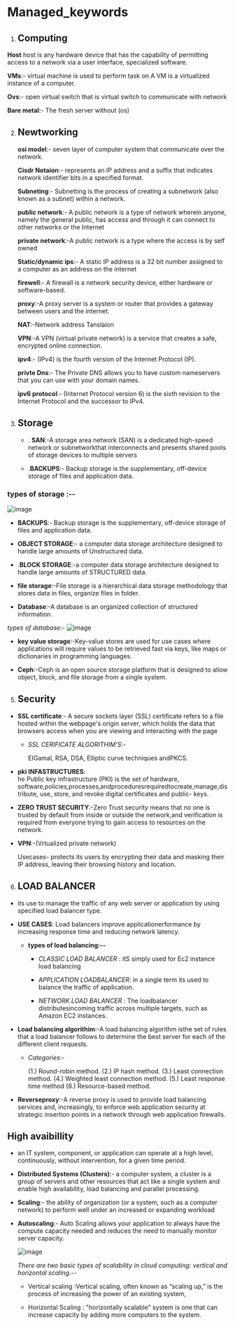 # Managed_keywords
1. ## Computing

  **Host**
    host is any hardware device that       has the capability of permitting 
    access to a network via a user         interface, specialized software.
    
  **VMs**:- virtual machine is used to     perform task on A VM is a              virtualized instance of a computer.


   **Ovs**:- open virtual switch that     is virtual switch to communicate       with network 
            
   **Bare metal**:- The fresh server        without (os)


2. ## Newtworking

   
    **osi model**:- seven layer of computer system that communicate  over the network.
   
    **Cisdr Notaion**:- represents an IP address and a suffix that indicates network identifier bits in a specified format.
   
    **Subneting**:-  Subnetting is the process of creating a subnetwork (also known as a subnet) within a network.
   
    **public network**:- A public network is a type of network wherein anyone, namely the general public, has access and through it can 
                     connect to other networks or the Internet
   
    **private network**:-A public network is a type where the access is by self owned 
    
    **Static/dynamic ips**:- A static IP address is a 32 bit number assigned to a computer as an address on the internet
   
    **firewell**:- A firewall is a network security device, either hardware or software-based.
   
    **proxy**:-A proxy server is a system or router that provides a gateway between users and the internet. 
   
    **NAT**:-Network address Tanslaion
   
    **VPN**:-A VPN (virtual private network) is a service that creates a safe, encrypted online connection.
   
    **ipv4**:-  (IPv4) is the fourth version of the Internet Protocol (IP).
   
    **privte Dns**:- The Private DNS allows you to have custom nameservers that you can use with your domain names. 
   
    **ipv6 protocol**:- (Internet Protocol version 6) is the sixth revision to the Internet Protocol and the successor to IPv4.
    
 
4. ## Storage
      - . **SAN**:-A storage area network (SAN) is a dedicated high-speed network or subnetworkthat interconnects and presents shared pools of storage devices to multiple servers
   
      - .**BACKUPS**:- Backup storage is the supplementary, off-device storage of files and application data.
   
   
  ### types of storage :--

![image](https://github.com/Rjesh2006/Managed_keywords/assets/143868643/9b789b6b-a6d1-4d25-bf13-b9d3c5d68433)
   
   
   - **BACKUPS**:- Backup storage is the supplementary, off-device storage of files and application data.
      
   - **OBJECT STORAGE**:- a computer data storage architecture designed to handle large amounts of Unstructured data.
      
   - .**BLOCK STORAGE**:-a computer data storage architecture designed to handle large amounts of STRUCTURED  data.
        
   - **file storage**:-File storage is a hierarchical data storage methodology that stores data in files, organize files in folder.
         
         
   - **Database**:-A database is an organized collection of structured information.
      
   *types of database*:-
   ![image](https://github.com/Rjesh2006/Managed_keywords/assets/143868643/ca03aef3-8000-4d6c-bdcf-f6757274b91b)
   
   - **key value storage**:-Key-value stores are used for use cases where applications will require
                               values to be retrieved fast via keys, like maps or dictionaries in programming languages.
   
   - **Ceph**:-Ceph is an open source storage platform that is designed to allow object, block, and file storage from a single system.
      


 5. ## Security
 
  - **SSL certificate**:- A secure sockets layer (SSL) certificate refers to a file hosted within the webpage's origin server, which holds the data that browsers access when you are viewing and interacting with the page
    
     - *SSL CERIFICATE ALGORITHIM'S*:-
       
       EIGamal, RSA, DSA, Elliptic            curve techniques andPKCS.
   
   
   - **pki INFASTRUCTURES**:   
he Public key infrastructure (PKI) is the set of hardware, software,policies,processes,andproceduresrequiredtocreate,manage,distribute, use, store, and revoke             digital certificates and public-       keys.
     
   
   - **ZERO TRUST SECURITY**:-Zero   Trust security means that no one is trusted by default from inside or outside the network,and verification is required from everyone trying to gain access to resources on the network. 
   
   
   - **VPN**:-(Vrtualized private                    network)
     
     Usecases-  protects its users by       encrypting their data and masking      their IP address, leaving their        browsing history and location.
   
   
6. ## LOAD BALANCER


 -   its use to manage the traffic          of any web server or application       by using specified load balancer       type.
  
      
 - **USE CASES**: Load balancers             improve applicationerformance          by increasing response time            and reducing network latency.

      - **types of load balancing:--**
        
   
         - *CLASSIC LOAD BALANCER* :             itS simply used for Ec2                instance load balancing
     
         
         
         - *APPLICATION LOADBALANCER*:          in a single term its used to           balance the traffic of                 application.
         
         
         - *NETWORK LOAD BALANCER* :            The loadbalancer                       distributesincoming traffic            across multiple                        targets, such as                       Amazon EC2 instances. 


 - **Load balancing algorithim**:-A       load balancing algorithm isthe set     of rules that a load balancer          follows to determine the best          server for each of the different       client requests.
   
     - *Categories*:-
       
        (1.) Round-robin method. 
                                               (2.) IP hash method. 
                                               (3.) Least connection method.
                                               (4.) Weighted least connection              method. 
        (5.) Least response time method
                                               (6.) Resource-based method.
   
  - **Reverseproxy**:-A reverse            proxy is used to provide load          balancing services and,                increasingly,  to enforce web          application security at                strategic insertion points in a        network through web application        firewalls.



   ## High avaibillity

  - an IT system, component, or            application can operate at a high      level, continuously, without           intervention, for a given time         period.

  - **Distributed Systems (Clusters)**:-
     a computer system, a cluster is a     group of servers and other             resources that act like a single       system and enable high                 availability, load balancing and       parallel processing.


  - **Scaling**:-  the ability of         organization (or a system, such as     a computer network) to perform well    under an increased or expanding        workload

    
  - **Autoscaling**:- Auto Scaling allows your application to always have the compute capacity needed and reduces the need to manually monitor server capacity.

    ![image](https://github.com/Rjesh2006/Managed_keywords/assets/143868643/b8dd669a-f179-4852-87d8-1d5eddda7108)


     *There are two basic types of  scalability in cloud computing: vertical and horizontal scaling.--*

    - Vertical scaling :Vertical             scaling, often known as “scaling       up,” is the process of                 increasing the power of an             existing system,
   
    - Horizontal Scaling :                  "horizontally scalable" system is       one that can increase capacity         by adding more computers to the        system.
           






   

   



   






